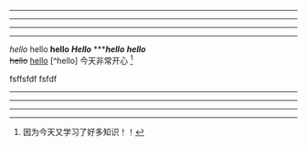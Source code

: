 ***
***********
------
- - - -- 
*hello*
hello
**hello**
***Hello***
******hello***
___hello___  
~~hello~~
<u>hello</u>
[^hello]
今天非常开心 [^a]

fsffsfdf
fsfdf
***
____
-----

[^a]:因为今天又学习了好多知识！！
